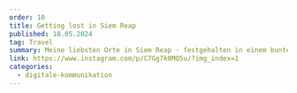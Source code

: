 ```yaml
---
order: 10
title: Getting lost in Siem Reap
published: 18.05.2024
tag: Travel
summary: Meine liebsten Orte in Siem Reap - festgehalten in einem bunten Reiseführer.
link: https://www.instagram.com/p/C7Gg7k0MQSu/?img_index=1
categories:
  - digitale-kommunikation
---
```


